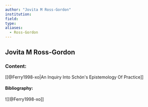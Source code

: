 ```yaml
---
author: "Jovita M Ross-Gordon"
institution:
field:
type:
aliases:
  - Ross-Gordon
---
```


## Jovita M Ross-Gordon

### Content:
[[@Ferry1998-xo|An Inquiry Into Schön's Epistemology Of Practice]]

#### Bibliography:

![[@Ferry1998-xo]]